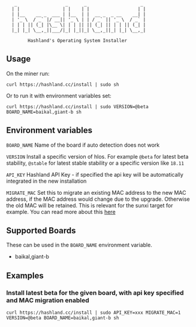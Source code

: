 ```
   _                  _      _                    _ 
  | |                | |    | |                  | |
  | |__    __ _  ___ | |__  | |  __ _  _ __    __| |
  | '_ \  / _` |/ __|| '_ \ | | / _` || '_ \  / _` |
  | | | || (_| |\__ \| | | || || (_| || | | || (_| |
  |_| |_| \__,_||___/|_| |_||_| \__,_||_| |_| \__,_|
  
        Hashland's Operating System Installer 
```

## Usage

On the miner run:

`curl https://hashland.cc/install | sudo sh`

Or to run it with environment variables set:

`curl https://hashland.cc/install | sudo VERSION=@beta BOARD_NAME=baikal,giant-b sh`


## Environment variables

`BOARD_NAME` Name of the board if auto detection does not work

`VERSION` Install a specific version of hlos. For example `@beta` for latest beta stability, `@stable` for latest stable stability or a specific version like `18.11`

`API_KEY`  Hashland API Key - if specified the api key will be automatically integrated in the new installation

`MIGRATE_MAC` Set this to migrate an existing MAC address to the new MAC address, if the MAC address would change due to the upgrade. Otherwise the old MAC will be retained. This is relevant for the sunxi target for example. You can read more about this [here](https://github.com/hashland/hlos/wiki/Sunxi-Target)

## Supported Boards

These can be used in the `BOARD_NAME` environment variable.

* baikal,giant-b

## Examples

### Install latest beta for the given board, with api key specified and MAC migration enabled

```
curl https://hashland.cc/install | sudo API_KEY=xxx MIGRATE_MAC=1 VERSION=@beta BOARD_NAME=baikal,giant-b sh
```

